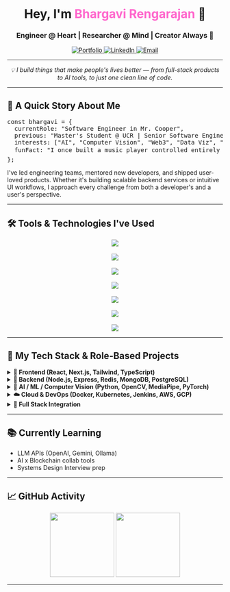<!-- GitHub Profile README - HTML embedded version for Bhargavi Rengarajan -->

<h1 align="center">Hey, I'm <span style="color:#ff66cc;">Bhargavi Rengarajan</span> 🌸</h1>
<h3 align="center">Engineer @ Heart | Researcher @ Mind | Creator Always 🚀</h3>

<p align="center">
  <a href="https://bhargavi-r-21.vercel.app/" target="_blank">
    <img src="https://img.icons8.com/ios-filled/40/ffffff/domain.png" alt="Portfolio" />
  </a>

  <a href="https://www.linkedin.com/in/bhargavirengarajan21" target="_blank">
    <img src="https://img.icons8.com/ios-filled/40/0A66C2/linkedin.png" alt="LinkedIn" />
  </a>

  <a href="mailto:breng002@ucr.edu">
    <img src="https://img.icons8.com/ios-filled/40/D14836/gmail.png" alt="Email" />
  </a>
</p>


<hr />

<p align="center"><em>💡 I build things that make people's lives better — from full-stack products to AI tools, to just one clean line of code.</em></p>

<hr />

<h2>🔭 A Quick Story About Me</h2>

<pre>
const bhargavi = {
  currentRole: "Software Engineer in Mr. Cooper",
  previous: "Master's Student @ UCR | Senior Software Engineer @ Mr. Cooper (FinTech)",
  interests: ["AI", "Computer Vision", "Web3", "Data Viz", "System Design"],
  funFact: "I once built a music player controlled entirely by hand gestures 🎵🖐️",
};
</pre>

<p>
I've led engineering teams, mentored new developers, and shipped user-loved products. 
Whether it's building scalable backend services or intuitive UI workflows, I approach every challenge from both a developer's and a user's perspective.
</p>

<hr />
<h2>🛠️ Tools & Technologies I've Used</h2>

<p align="center">
  <!-- Languages -->
  <img src="https://skillicons.dev/icons?i=js,ts,java,python,cpp,go,ruby" />
  <br><br>

  <!-- Frontend -->
  <img src="https://skillicons.dev/icons?i=react,nextjs,html,css,sass,tailwind,bootstrap" />
  <br><br>

  <!-- Backend -->
  <img src="https://skillicons.dev/icons?i=nodejs,express,nestjs,rails" />
  <br><br>

  <!-- Database -->
  <img src="https://skillicons.dev/icons?i=mongodb,postgresql,mysql,redis" />
  <br><br>

  <!-- DevOps / Cloud -->
  <img src="https://skillicons.dev/icons?i=docker,kubernetes,jenkins,aws,gcp,azure" />
  <br><br>

  <!-- Tools -->
  <img src="https://skillicons.dev/icons?i=git,github,postman,vscode,figma,vercel,netlify" />
  <br><br>

  <!-- AI / ML -->
  <img src="https://skillicons.dev/icons?i=pytorch,numpy" />
</p>
</p>
</p>
</p>
<hr />
<h2>🧠 My Tech Stack & Role-Based Projects</h2>

<!-- Frontend Projects -->
<details>
  <summary><b>🎨 Frontend (React, Next.js, Tailwind, TypeScript)</b></summary>
  <ul>
    <li>
      <b>📅 Event Management Platform</b><br>
      Designed and implemented user-friendly event creation and registration UI.<br>
      🔗 <a href="https://eventhub-bhargavi.vercel.app">Live Demo</a> | <a href="#">GitHub</a>
    </li>
    <li>
      <b>📊 Financial Dashboard</b><br>
      Built responsive data visualizations and charts using React and Chart.js.<br>
      🔗 <a href="#">GitHub</a>
    </li>
  </ul>
</details>

<!-- Backend Projects -->
<details>
  <summary><b>🧩 Backend (Node.js, Express, Redis, MongoDB, PostgreSQL)</b></summary>
  <ul>
    <li>
      <b>📦 Inventory Management System</b><br>
      Built order processing, Redis-based caching, and RESTful APIs.<br>
      🔗 <a href="#">GitHub</a>
    </li>
    <li>
      <b>🧾 Course Registration API</b><br>
      Developed logic for handling conflict resolution and capacity checks.<br>
      🔗 <a href="#">GitHub</a>
    </li>
  </ul>
</details>

<!-- AI / Computer Vision Projects -->
<details>
  <summary><b>🧠 AI / ML / Computer Vision (Python, OpenCV, MediaPipe, PyTorch)</b></summary>
  <ul>
    <li>
      <b>🎵 Music via Hand Gestures</b><br>
      Real-time gesture recognition for music control.<br>
      🔗 <a href="https://github.com/bhargavirengarajan21/music-playing-using-hand-gestures">GitHub</a>
    </li>
    <li>
      <b>🖼️ Electrostatic Halftoning Renderer</b><br>
      AI-based approach to dithering and stippling images.<br>
      🔗 <a href="#">GitHub</a>
    </li>
  </ul>
</details>

<!-- Cloud & DevOps Projects -->
<details>
  <summary><b>☁️ Cloud & DevOps (Docker, Kubernetes, Jenkins, AWS, GCP)</b></summary>
  <ul>
    <li>
      <b>🚀 CI/CD Pipeline Setup</b><br>
      Dockerized app with Jenkins pipeline deployed on Kubernetes.<br>
      🔗 <a href="#">GitHub</a>
    </li>
    <li>
      <b>📈 Monitoring Dashboard</b><br>
      Integrated Splunk & New Relic to track logs and metrics in real time.<br>
      🔗 <a href="#">GitHub</a>
    </li>
  </ul>
</details>

<!-- Full Stack Projects -->
<details>
  <summary><b>🧪 Full Stack Integration</b></summary>
  <ul>
    <li>
      <b>📅 Event Management Platform</b><br>
      End-to-end development using React (frontend), Node.js + MongoDB (backend), and Docker (infra).<br>
      🔗 <a href="https://eventhub-bhargavi.vercel.app">Live Demo</a> | <a href="#">GitHub</a>
    </li>
    <li>
      <b>💨 Air Quality Visualization Dashboard</b><br>
      Flask backend + MapBox + real-time API data + visualization frontend.<br>
      🔗 <a href="#">GitHub</a>
    </li>
  </ul>
</details>

<hr />

<h2>📚 Currently Learning</h2>
<ul>
  <li>LLM APIs (OpenAI, Gemini, Ollama)</li>
  <li>AI x Blockchain collab tools</li>
  <li>Systems Design Interview prep</li>
</ul>

<hr />

<h2>📈 GitHub Activity</h2>

<p align="center">
  <img src="https://github-readme-stats.vercel.app/api?username=bhargavirengarajan21&show_icons=true&theme=radical&hide=contribs&count_private=true" height="150" />
  <img src="https://streak-stats.demolab.com?user=bhargavirengarajan21&theme=radical" height="150" />
</p>

<hr />

